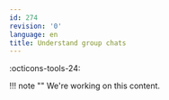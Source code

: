 ```yaml
---
id: 274
revision: '0'
language: en
title: Understand group chats
---
```


:octicons-tools-24:

!!! note ""
We're working on this content.
